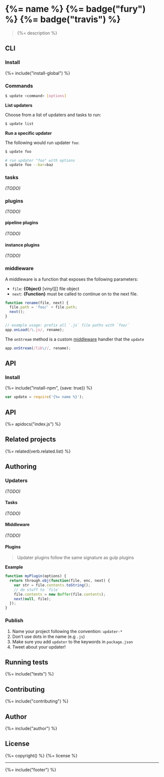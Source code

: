 # {%= name %} {%= badge("fury") %} {%= badge("travis") %}

> {%= description %}

## CLI

### Install

{%= include("install-global") %}


### Commands

```sh
$ update <command> [options]
```

**List updaters**

Choose from a list of updaters and tasks to run:

```sh
$ update list
```

**Run a specific updater**

The following would run updater `foo`:

```sh
$ update foo

# run updater "foo" with options
$ update foo --bar=baz
```


### tasks

_(TODO)_

### plugins

_(TODO)_

#### pipeline plugins

_(TODO)_

#### instance plugins

_(TODO)_

### middleware

A middleware is a function that exposes the following parameters:

- `file`: **{Object}** [vinyl][] file object
- `next`: **{Function}** must be called to continue on to the next file.

```js
function rename(file, next) {
  file.path = 'foo/' + file.path;
  next();
}

// example usage: prefix all `.js` file paths with `foo/`
app.onLoad(/\.js/, rename);
```

The `onStream` method is a custom [middleware](docs/middleware.md) handler that the `update` 

```js
app.onStream(/lib\//, rename);
```


## API 

### Install

{%= include("install-npm", {save: true}) %}

```js
var update = require('{%= name %}');
```

## API
{%= apidocs("index.js") %}

## Related projects
{%= related(verb.related.list) %}  

## Authoring

### Updaters

_(TODO)_

#### Tasks

_(TODO)_

#### Middleware

_(TODO)_

#### Plugins

> Updater plugins follow the same signature as gulp plugins

**Example**

```js
function myPlugin(options) {
  return through.obj(function(file, enc, next) {
    var str = file.contents.toString();
    // do stuff to `file`
    file.contents = new Buffer(file.contents);
    next(null, file);
  });
}
```

### Publish

1. Name your project following the convention: `updater-*`
2. Don't use dots in the name (e.g `.js`) 
3. Make sure you add `updater` to the keywords in `package.json`
4. Tweet about your updater!

## Running tests
{%= include("tests") %}

## Contributing
{%= include("contributing") %}

## Author
{%= include("author") %}

## License
{%= copyright() %}
{%= license %}

***

{%= include("footer") %}

